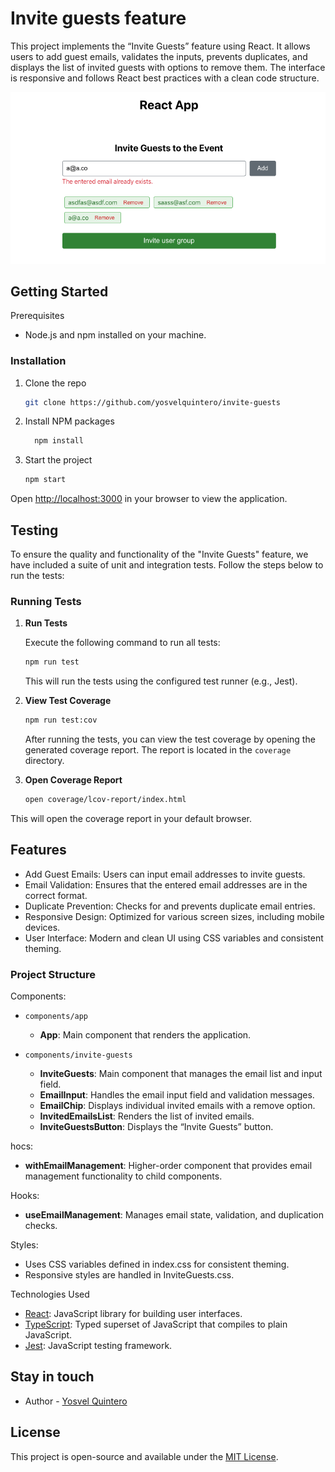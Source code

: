 # Invite guests feature

This project implements the “Invite Guests” feature using React. It allows users to add guest emails, validates the inputs, prevents duplicates, and displays the list of invited guests with options to remove them. The interface is responsive and follows React best practices with a clean code structure.

![Invite guests feature](./ScreenshotInviteGuestsFeature.png)

## Getting Started

Prerequisites

- Node.js and npm installed on your machine.

### Installation

1. Clone the repo

   ```sh
   git clone https://github.com/yosvelquintero/invite-guests
   ```

2. Install NPM packages

   ```sh
     npm install
   ```

3. Start the project

   ```sh
   npm start
   ```

Open [http://localhost:3000](http://localhost:3000) in your browser to view the application.

## Testing

To ensure the quality and functionality of the "Invite Guests" feature, we have included a suite of unit and integration tests. Follow the steps below to run the tests:

### Running Tests

1. **Run Tests**

   Execute the following command to run all tests:

   ```sh
   npm run test
   ```

   This will run the tests using the configured test runner (e.g., Jest).

2. **View Test Coverage**

   ```sh
   npm run test:cov
   ```

   After running the tests, you can view the test coverage by opening the generated coverage report. The report is located in the `coverage` directory.

3. **Open Coverage Report**

   ```sh
   open coverage/lcov-report/index.html
   ```

This will open the coverage report in your default browser.

## Features

- Add Guest Emails: Users can input email addresses to invite guests.
- Email Validation: Ensures that the entered email addresses are in the correct format.
- Duplicate Prevention: Checks for and prevents duplicate email entries.
- Responsive Design: Optimized for various screen sizes, including mobile devices.
- User Interface: Modern and clean UI using CSS variables and consistent theming.

### Project Structure

Components:

- `components/app`

  - **App**: Main component that renders the application.

- `components/invite-guests`

  - **InviteGuests**: Main component that manages the email list and input field.
  - **EmailInput**: Handles the email input field and validation messages.
  - **EmailChip**: Displays individual invited emails with a remove option.
  - **InvitedEmailsList**: Renders the list of invited emails.
  - **InviteGuestsButton**: Displays the “Invite Guests” button.

hocs:

- **withEmailManagement**: Higher-order component that provides email management functionality to child components.

Hooks:

- **useEmailManagement**: Manages email state, validation, and duplication checks.

Styles:

- Uses CSS variables defined in index.css for consistent theming.
- Responsive styles are handled in InviteGuests.css.

Technologies Used

- [React](https://react.dev/): JavaScript library for building user interfaces.
- [TypeScript](https://www.typescriptlang.org/): Typed superset of JavaScript that compiles to plain JavaScript.
- [Jest](https://jestjs.io/): JavaScript testing framework.

## Stay in touch

- Author - [Yosvel Quintero](https://x.com/yosvelquintero)

## License

This project is open-source and available under the [MIT License](https://opensource.org/license/mit).
